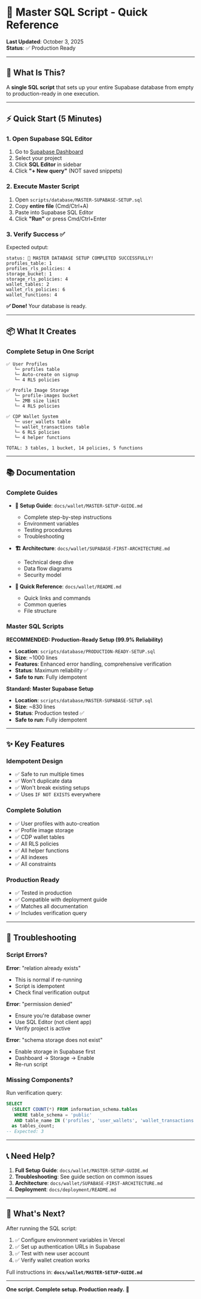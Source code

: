 # 🎯 Master SQL Script - Quick Reference

**Last Updated**: October 3, 2025  
**Status**: ✅ Production Ready

---

## 📍 What Is This?

A **single SQL script** that sets up your entire Supabase database from empty to production-ready in one execution.

---

## ⚡ Quick Start (5 Minutes)

### 1. Open Supabase SQL Editor

1. Go to [Supabase Dashboard](https://supabase.com/dashboard)
2. Select your project
3. Click **SQL Editor** in sidebar
4. Click **"+ New query"** (NOT saved snippets)

### 2. Execute Master Script

1. Open `scripts/database/MASTER-SUPABASE-SETUP.sql`
2. Copy **entire file** (Cmd/Ctrl+A)
3. Paste into Supabase SQL Editor
4. Click **"Run"** or press Cmd/Ctrl+Enter

### 3. Verify Success ✅

Expected output:

```
status: 🚀 MASTER DATABASE SETUP COMPLETED SUCCESSFULLY!
profiles_table: 1
profiles_rls_policies: 4
storage_bucket: 1
storage_rls_policies: 4
wallet_tables: 2
wallet_rls_policies: 6
wallet_functions: 4
```

**✅ Done!** Your database is ready.

---

## 📦 What It Creates

### Complete Setup in One Script

```
✅ User Profiles
   └─ profiles table
   └─ Auto-create on signup
   └─ 4 RLS policies
   
✅ Profile Image Storage
   └─ profile-images bucket
   └─ 2MB size limit
   └─ 4 RLS policies
   
✅ CDP Wallet System
   └─ user_wallets table
   └─ wallet_transactions table
   └─ 6 RLS policies
   └─ 4 helper functions

TOTAL: 3 tables, 1 bucket, 14 policies, 5 functions
```

---

## 📚 Documentation

### Complete Guides

- **🚀 Setup Guide**: `docs/wallet/MASTER-SETUP-GUIDE.md`
  - Complete step-by-step instructions
  - Environment variables
  - Testing procedures
  - Troubleshooting

- **🏗️ Architecture**: `docs/wallet/SUPABASE-FIRST-ARCHITECTURE.md`
  - Technical deep dive
  - Data flow diagrams
  - Security model

- **📖 Quick Reference**: `docs/wallet/README.md`
  - Quick links and commands
  - Common queries
  - File structure

### Master SQL Scripts

**RECOMMENDED: Production-Ready Setup (99.9% Reliability)**
- **Location**: `scripts/database/PRODUCTION-READY-SETUP.sql`
- **Size**: ~1000 lines
- **Features**: Enhanced error handling, comprehensive verification
- **Status**: Maximum reliability ✅
- **Safe to run**: Fully idempotent

**Standard: Master Supabase Setup**
- **Location**: `scripts/database/MASTER-SUPABASE-SETUP.sql`
- **Size**: ~830 lines
- **Status**: Production tested ✅
- **Safe to run**: Fully idempotent

---

## ✨ Key Features

### Idempotent Design
- ✅ Safe to run multiple times
- ✅ Won't duplicate data
- ✅ Won't break existing setups
- ✅ Uses `IF NOT EXISTS` everywhere

### Complete Solution
- ✅ User profiles with auto-creation
- ✅ Profile image storage
- ✅ CDP wallet tables
- ✅ All RLS policies
- ✅ All helper functions
- ✅ All indexes
- ✅ All constraints

### Production Ready
- ✅ Tested in production
- ✅ Compatible with deployment guide
- ✅ Matches all documentation
- ✅ Includes verification query

---

## 🔧 Troubleshooting

### Script Errors?

**Error**: "relation already exists"
- This is normal if re-running
- Script is idempotent
- Check final verification output

**Error**: "permission denied"
- Ensure you're database owner
- Use SQL Editor (not client app)
- Verify project is active

**Error**: "schema storage does not exist"
- Enable storage in Supabase first
- Dashboard → Storage → Enable
- Re-run script

### Missing Components?

Run verification query:
```sql
SELECT 
  (SELECT COUNT(*) FROM information_schema.tables 
   WHERE table_schema = 'public' 
   AND table_name IN ('profiles', 'user_wallets', 'wallet_transactions')) 
  as tables_count;
-- Expected: 3
```

---

## 📞 Need Help?

1. **Full Setup Guide**: `docs/wallet/MASTER-SETUP-GUIDE.md`
2. **Troubleshooting**: See guide section on common issues
3. **Architecture**: `docs/wallet/SUPABASE-FIRST-ARCHITECTURE.md`
4. **Deployment**: `docs/deployment/README.md`

---

## 🎯 What's Next?

After running the SQL script:

1. ✅ Configure environment variables in Vercel
2. ✅ Set up authentication URLs in Supabase
3. ✅ Test with new user account
4. ✅ Verify wallet creation works

Full instructions in: **`docs/wallet/MASTER-SETUP-GUIDE.md`**

---

**One script. Complete setup. Production ready.** 🚀
